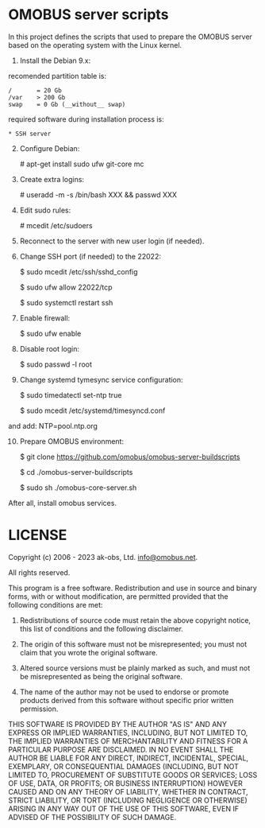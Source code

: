 # OMOBUS server scripts

In this project defines the scripts that used to prepare the OMOBUS 
server based on the operating system with the Linux kernel.

1. Install the Debian 9.x:

recomended partition table is:

    /       = 20 Gb
    /var    > 200 Gb
    swap    = 0 Gb (__without__ swap)

required software during installation process is:

    * SSH server

2. Configure Debian:

    \# apt-get install sudo ufw git-core mc

3. Create extra logins:

    \# useradd -m -s /bin/bash XXX && passwd XXX

4. Edit sudo rules:

    \# mcedit /etc/sudoers

5. Reconnect to the server with new user login (if needed).

6. Change SSH port (if needed) to the 22022:

    $ sudo mcedit /etc/ssh/sshd_config

    $ sudo ufw allow 22022/tcp

    $ sudo systemctl restart ssh

7. Enable firewall:

    $ sudo ufw enable

8. Disable root login:

    $ sudo passwd -l root

9. Change systemd tymesync service configuration:

    $ sudo timedatectl set-ntp true

    $ sudo mcedit /etc/systemd/timesyncd.conf

and add: NTP=pool.ntp.org

10. Prepare OMOBUS environment:

    $ git clone https://github.com/omobus/omobus-server-buildscripts

    $ cd ./omobus-server-buildscripts

    $ sudo sh ./omobus-core-server.sh

After all, install omobus services.


# LICENSE

Copyright (c) 2006 - 2023 ak-obs, Ltd. <info@omobus.net>.

All rights reserved.

This program is a free software. Redistribution and use in source
and binary forms, with or without modification, are permitted provided
that the following conditions are met:

1. Redistributions of source code must retain the above copyright
   notice, this list of conditions and the following disclaimer.

2. The origin of this software must not be misrepresented; you must
   not claim that you wrote the original software.

3. Altered source versions must be plainly marked as such, and must
   not be misrepresented as being the original software.

4. The name of the author may not be used to endorse or promote
   products derived from this software without specific prior written
   permission.

THIS SOFTWARE IS PROVIDED BY THE AUTHOR "AS IS" AND ANY EXPRESS
OR IMPLIED WARRANTIES, INCLUDING, BUT NOT LIMITED TO, THE IMPLIED
WARRANTIES OF MERCHANTABILITY AND FITNESS FOR A PARTICULAR PURPOSE
ARE DISCLAIMED.  IN NO EVENT SHALL THE AUTHOR BE LIABLE FOR ANY
DIRECT, INDIRECT, INCIDENTAL, SPECIAL, EXEMPLARY, OR CONSEQUENTIAL
DAMAGES (INCLUDING, BUT NOT LIMITED TO, PROCUREMENT OF SUBSTITUTE
GOODS OR SERVICES; LOSS OF USE, DATA, OR PROFITS; OR BUSINESS
INTERRUPTION) HOWEVER CAUSED AND ON ANY THEORY OF LIABILITY,
WHETHER IN CONTRACT, STRICT LIABILITY, OR TORT (INCLUDING
NEGLIGENCE OR OTHERWISE) ARISING IN ANY WAY OUT OF THE USE OF THIS
SOFTWARE, EVEN IF ADVISED OF THE POSSIBILITY OF SUCH DAMAGE.
